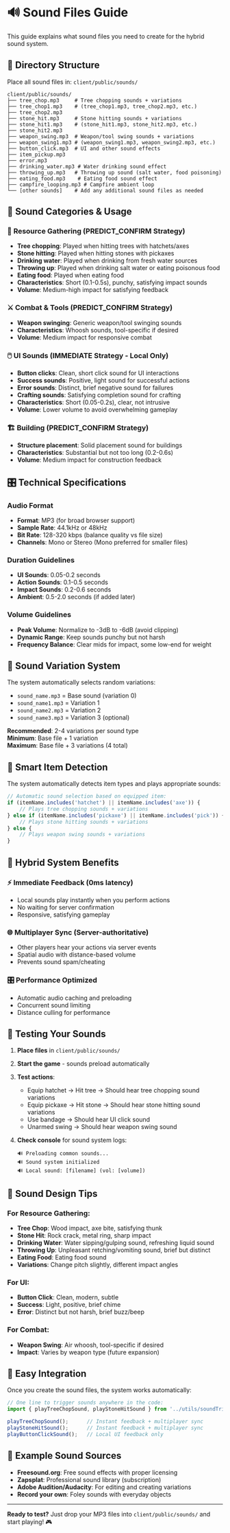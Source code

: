 # 🔊 Sound Files Guide

This guide explains what sound files you need to create for the hybrid sound system.

## 📁 Directory Structure

Place all sound files in: `client/public/sounds/`

```
client/public/sounds/
├── tree_chop.mp3     # Tree chopping sounds + variations
├── tree_chop1.mp3    # (tree_chop1.mp3, tree_chop2.mp3, etc.)
├── tree_chop2.mp3    
├── stone_hit.mp3     # Stone hitting sounds + variations
├── stone_hit1.mp3    # (stone_hit1.mp3, stone_hit2.mp3, etc.)
├── stone_hit2.mp3    
├── weapon_swing.mp3  # Weapon/tool swing sounds + variations
├── weapon_swing1.mp3 # (weapon_swing1.mp3, weapon_swing2.mp3, etc.)
├── button_click.mp3  # UI and other sound effects
├── item_pickup.mp3   
├── error.mp3         
├── drinking_water.mp3 # Water drinking sound effect
├── throwing_up.mp3   # Throwing up sound (salt water, food poisoning)
├── eating_food.mp3    # Eating food sound effect
├── campfire_looping.mp3 # Campfire ambient loop
└── [other sounds]    # Add any additional sound files as needed
```

## 🎵 Sound Categories & Usage

### 🌳 **Resource Gathering** (PREDICT_CONFIRM Strategy)
- **Tree chopping**: Played when hitting trees with hatchets/axes
- **Stone hitting**: Played when hitting stones with pickaxes
- **Drinking water**: Played when drinking from fresh water sources
- **Throwing up**: Played when drinking salt water or eating poisonous food
- **Eating food**: Played when eating food
- **Characteristics**: Short (0.1-0.5s), punchy, satisfying impact sounds
- **Volume**: Medium-high impact for satisfying feedback

### ⚔️ **Combat & Tools** (PREDICT_CONFIRM Strategy)  
- **Weapon swinging**: Generic weapon/tool swinging sounds
- **Characteristics**: Whoosh sounds, tool-specific if desired
- **Volume**: Medium impact for responsive combat

### 🖱️ **UI Sounds** (IMMEDIATE Strategy - Local Only)
- **Button clicks**: Clean, short click sound for UI interactions
- **Success sounds**: Positive, light sound for successful actions
- **Error sounds**: Distinct, brief negative sound for failures
- **Crafting sounds**: Satisfying completion sound for crafting
- **Characteristics**: Short (0.05-0.2s), clear, not intrusive
- **Volume**: Lower volume to avoid overwhelming gameplay

### 🏗️ **Building** (PREDICT_CONFIRM Strategy)
- **Structure placement**: Solid placement sound for buildings
- **Characteristics**: Substantial but not too long (0.2-0.6s)
- **Volume**: Medium impact for construction feedback

## 🎛️ Technical Specifications

### Audio Format
- **Format**: MP3 (for broad browser support)
- **Sample Rate**: 44.1kHz or 48kHz
- **Bit Rate**: 128-320 kbps (balance quality vs file size)
- **Channels**: Mono or Stereo (Mono preferred for smaller files)

### Duration Guidelines
- **UI Sounds**: 0.05-0.2 seconds
- **Action Sounds**: 0.1-0.5 seconds  
- **Impact Sounds**: 0.2-0.6 seconds
- **Ambient**: 0.5-2.0 seconds (if added later)

### Volume Guidelines
- **Peak Volume**: Normalize to -3dB to -6dB (avoid clipping)
- **Dynamic Range**: Keep sounds punchy but not harsh
- **Frequency Balance**: Clear mids for impact, some low-end for weight

## 🔧 Sound Variation System

The system automatically selects random variations:
- `sound_name.mp3` = Base sound (variation 0)
- `sound_name1.mp3` = Variation 1  
- `sound_name2.mp3` = Variation 2
- `sound_name3.mp3` = Variation 3 (optional)

**Recommended**: 2-4 variations per sound type  
**Minimum**: Base file + 1 variation  
**Maximum**: Base file + 3 variations (4 total)

## 🎯 Smart Item Detection

The system automatically detects item types and plays appropriate sounds:

```typescript
// Automatic sound selection based on equipped item:
if (itemName.includes('hatchet') || itemName.includes('axe')) {
    // Plays tree chopping sounds + variations
} else if (itemName.includes('pickaxe') || itemName.includes('pick')) {
    // Plays stone hitting sounds + variations  
} else {
    // Plays weapon swing sounds + variations
}
```

## 🚀 Hybrid System Benefits

### ⚡ **Immediate Feedback** (0ms latency)
- Local sounds play instantly when you perform actions
- No waiting for server confirmation
- Responsive, satisfying gameplay

### 🌐 **Multiplayer Sync** (Server-authoritative)  
- Other players hear your actions via server events
- Spatial audio with distance-based volume
- Prevents sound spam/cheating

### 🎛️ **Performance Optimized**
- Automatic audio caching and preloading
- Concurrent sound limiting
- Distance culling for performance

## 🧪 Testing Your Sounds

1. **Place files** in `client/public/sounds/`
2. **Start the game** - sounds preload automatically
3. **Test actions**:
   - Equip hatchet → Hit tree → Should hear tree chopping sound variations
   - Equip pickaxe → Hit stone → Should hear stone hitting sound variations  
   - Use bandage → Should hear UI click sound
   - Unarmed swing → Should hear weapon swing sound

4. **Check console** for sound system logs:
   ```
   🔊 Preloading common sounds...
   🔊 Sound system initialized  
   🔊 Local sound: [filename] (vol: [volume])
   ```

## 🎨 Sound Design Tips

### For Resource Gathering:
- **Tree Chop**: Wood impact, axe bite, satisfying thunk
- **Stone Hit**: Rock crack, metal ring, sharp impact
- **Drinking Water**: Water sipping/gulping sound, refreshing liquid sound
- **Throwing Up**: Unpleasant retching/vomiting sound, brief but distinct
- **Eating Food**: Eating food sound
- **Variations**: Change pitch slightly, different impact angles

### For UI:
- **Button Click**: Clean, modern, subtle
- **Success**: Light, positive, brief chime  
- **Error**: Distinct but not harsh, brief buzz/beep

### For Combat:
- **Weapon Swing**: Air whoosh, tool-specific if desired
- **Impact**: Varies by weapon type (future expansion)

## 🔄 Easy Integration

Once you create the sound files, the system works automatically:

```typescript
// One line to trigger sounds anywhere in the code:
import { playTreeChopSound, playStoneHitSound } from '../utils/soundTriggers';

playTreeChopSound();      // Instant feedback + multiplayer sync
playStoneHitSound();      // Instant feedback + multiplayer sync  
playButtonClickSound();   // Local UI feedback only
```

## 🎵 Example Sound Sources

- **Freesound.org**: Free sound effects with proper licensing
- **Zapsplat**: Professional sound library (subscription)
- **Adobe Audition/Audacity**: For editing and creating variations
- **Record your own**: Foley sounds with everyday objects

---

**Ready to test?** Just drop your MP3 files into `client/public/sounds/` and start playing! 🎮 